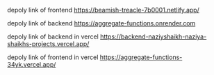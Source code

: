 depoly link of frontend https://beamish-treacle-7b0001.netlify.app/

depoly link of backend https://aggregate-functions.onrender.com

depoly link of backend in vercel https://backend-naziyshaikh-naziya-shaikhs-projects.vercel.app/

 depoly link of frontend in vercel https://aggregate-functions-34yk.vercel.app/
 
